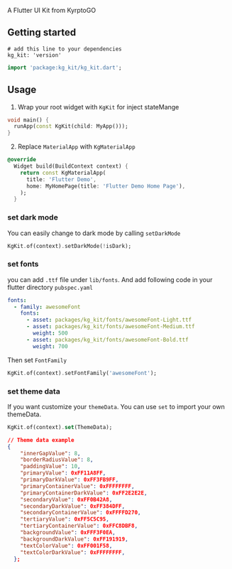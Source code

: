 A Flutter UI Kit from KyrptoGO

## Getting started

```
# add this line to your dependencies
kg_kit: 'version'
```

```dart
import 'package:kg_kit/kg_kit.dart';
```

## Usage

1. Wrap your root widget with `KgKit` for inject stateMange

```dart
void main() {
  runApp(const KgKit(child: MyApp()));
}
```

2. Replace `MaterialApp` with `KgMaterialApp`

```dart
@override
  Widget build(BuildContext context) {
    return const KgMaterialApp(
      title: 'Flutter Demo',
      home: MyHomePage(title: 'Flutter Demo Home Page'),
    );
  }
```

### set dark mode

You can easily change to dark mode by calling `setDarkMode`

```dart
KgKit.of(context).setDarkMode(!isDark);
```

### set fonts

you can add `.ttf` file under `lib/fonts`. And add following code in your flutter directory `pubspec.yaml`

```yaml
fonts:
  - family: awesomeFont
    fonts:
      - asset: packages/kg_kit/fonts/awesomeFont-Light.ttf
      - asset: packages/kg_kit/fonts/awesomeFont-Medium.ttf
        weight: 500
      - asset: packages/kg_kit/fonts/awesomeFont-Bold.ttf
        weight: 700
```

Then set `FontFamily`

```dart
KgKit.of(context).setFontFamily('awesomeFont');
```

### set theme data

If you want customize your `themeData`. You can use `set` to import your own themeData.

```dart
KgKit.of(context).set(ThemeData);
```

```json
// Theme data example
{
    "innerGapValue": 8,
    "borderRadiusValue": 8,
    "paddingValue": 10,
    "primaryValue": 0xFF11A8FF,
    "primaryDarkValue": 0xFF3FB9FF,
    "primaryContainerValue": 0xFFFFFFFF,
    "primaryContainerDarkValue": 0xFF2E2E2E,
    "secondaryValue": 0xFF0B42A8,
    "secondaryDarkValue": 0xFF384DFF,
    "secondaryContainerValue": 0xFFFFD270,
    "tertiaryValue": 0xFF5C5C95,
    "tertiaryContainerValue": 0xFFC8DBF8,
    "backgroundValue": 0xFFF3F0EA,
    "backgroundDarkValue": 0xFF191919,
    "textColorValue": 0xFF001F58,
    "textColorDarkValue": 0xFFFFFFFF,
  };
```
